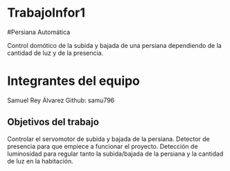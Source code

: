 # TrabajoInfor1



#Persiana Automática

Control domótico de la subida y bajada de una persiana dependiendo de la cantidad de luz y de la presencia.

# Integrantes del equipo

Samuel Rey Álvarez
Github: samu796

## Objetivos del trabajo

Controlar el servomotor de subida y bajada de la persiana.
Detector de presencia para que empiece a funcionar el proyecto.
Detección de luminosidad para regular tanto la subida/bajada de la persiana y la cantidad de luz en la habitación.
